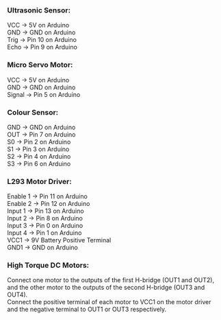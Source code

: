 ### Ultrasonic Sensor:
VCC -> 5V on Arduino  
GND -> GND on Arduino  
Trig -> Pin 10 on Arduino  
Echo -> Pin 9 on Arduino

### Micro Servo Motor:
VCC -> 5V on Arduino  
GND -> GND on Arduino  
Signal -> Pin 5 on Arduino

### Colour Sensor:
GND -> GND on Arduino  
OUT -> Pin 7 on Arduino  
S0 -> Pin 2 on Arduino  
S1 -> Pin 3 on Arduino  
S2 -> Pin 4 on Arduino  
S3 -> Pin 6 on Arduino  

### L293 Motor Driver:
Enable 1 -> Pin 11 on Arduino  
Enable 2 -> Pin 12 on Arduino  
Input 1 -> Pin 13 on Arduino  
Input 2 -> Pin 8 on Arduino  
Input 3 -> Pin 0 on Arduino  
Input 4 -> Pin 1 on Arduino  
VCC1 -> 9V Battery Positive Terminal  
GND1 -> GND on Arduino  

### High Torque DC Motors:
Connect one motor to the outputs of the first H-bridge (OUT1 and OUT2), and the other motor to the outputs of the second H-bridge (OUT3 and OUT4).  
Connect the positive terminal of each motor to VCC1 on the motor driver and the negative terminal to OUT1 or OUT3 respectively.
